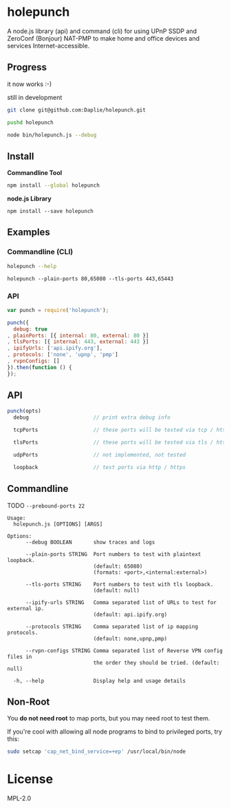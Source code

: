 # holepunch

A node.js library (api) and command (cli) for using UPnP SSDP
and ZeroConf (Bonjour) NAT-PMP
to make home and office devices and services Internet-accessible.

## Progress

it now works :-)

still in development

```bash
git clone git@github.com:Daplie/holepunch.git

pushd holepunch

node bin/holepunch.js --debug
```

## Install

**Commandline Tool**
```bash
npm install --global holepunch
```

**node.js Library**
```
npm install --save holepunch
```

## Examples

### Commandline (CLI)

```bash
holepunch --help
```

```
holepunch --plain-ports 80,65080 --tls-ports 443,65443
```

### API

```javascript
var punch = require('holepunch');

punch({
  debug: true
, plainPorts: [{ internal: 80, external: 80 }]
, tlsPorts: [{ internal: 443, external: 443 }]
, ipifyUrls: ['api.ipify.org'],
, protocols: ['none', 'upnp', 'pmp']
, rvpnConfigs: []
}).then(function () {
});
```

## API

```javascript
punch(opts)
  debug                     // print extra debug info

  tcpPorts                  // these ports will be tested via tcp / http

  tlsPorts                  // these ports will be tested via tls / https

  udpPorts                  // not implemented, not tested

  loopback                  // test ports via http / https
```

## Commandline

TODO `--prebound-ports 22`

```
Usage:
  holepunch.js [OPTIONS] [ARGS]

Options:
      --debug BOOLEAN       show traces and logs

      --plain-ports STRING  Port numbers to test with plaintext loopback.
                            (default: 65080)
                            (formats: <port>,<internal:external>)

      --tls-ports STRING    Port numbers to test with tls loopback.
                            (default: null)

      --ipify-urls STRING   Comma separated list of URLs to test for external ip.
                            (default: api.ipify.org)

      --protocols STRING    Comma separated list of ip mapping protocols.
                            (default: none,upnp,pmp)

      --rvpn-configs STRING Comma separated list of Reverse VPN config files in
                            the order they should be tried. (default: null)

  -h, --help                Display help and usage details
```

## Non-Root

You **do not need root** to map ports, but you may need root to test them.

If you're cool with allowing all node programs to bind to privileged ports, try this:

```bash
sudo setcap 'cap_net_bind_service=+ep' /usr/local/bin/node
```

# License

MPL-2.0
